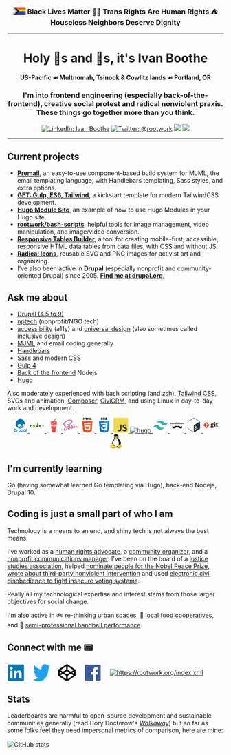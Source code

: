 <h3 align="center"><img src="https://raw.githubusercontent.com/rootwork/rootwork/main/images/Quasar-Pride-Progress.svg" height="18" width="auto" align="texttop" alt="Progress Pride flag by Daniel Quasar" /> Black Lives Matter ✊🏽 Trans Rights Are Human Rights ⛺ Houseless Neighbors Deserve Dignity</h2>

---

<h1 align="center">Holy 🦎s and 🦄s, it's Ivan Boothe</h1>
<div align="center">
  <strong>
    US-Pacific ☙ Multnomah, Tsinook & Cowlitz lands ☙ Portland, OR</strong
  >
</div>
<h3 align="center">
  <strong
    >I'm into frontend engineering (especially back-of-the-frontend), creative
    social protest and radical nonviolent praxis. These things go together more
    than you think.</strong
  >
</h3>

<p align="center">
  <a href="https://www.linkedin.com/in/ivanboothe"
    ><img
      src="https://img.shields.io/badge/LinkedIn-blue?style=for-the-badge&logo=linkedin&logoColor=white"
      alt="LinkedIn: Ivan Boothe"
  /></a>
  <a href="https://twitter.com/rootwork"
    ><img
      src="https://img.shields.io/twitter/follow/rootwork?logo=twitter&style=for-the-badge"
      alt="Twitter: @rootwork"
  /></a>
  <a href="https://gitlab.com/rootwork"
    ><img
      src="https://img.shields.io/static/v1?style=for-the-badge&label=GitLab&message=rootwork&color=orange"
  /></a>
  <a href="https://www.drupal.org/u/rootwork"
    ><img
      src="https://img.shields.io/static/v1?style=for-the-badge&label=Drupal&message=rootwork&color=blue"
  /></a>
</p>

---

## Current projects

- **[Premail](https://premail.dev)**, an easy-to-use component-based build
  system for MJML, the email templating language, with Handlebars templating,
  Sass styles, and extra options.
- **[GET: Gulp, ES6, Tailwind](https://github.com/rootwork/GET)**, a kickstart
  template for modern TailwindCSS development.
- **[Hugo Module Site](https://github.com/rootwork/hugo-module-site)**, an
  example of how to use Hugo Modules in your Hugo site.
- **[rootwork/bash-scripts](https://github.com/rootwork/bash-scripts)**, helpful
  tools for image management, video manipulation, and image/video conversion.
- **[Responsive Tables Builder](https://github.com/rootwork/responsive-tables-builder)**,
  a tool for creating mobile-first, accessible, responsive HTML data tables from
  data files, with CSS and without JS.
- **[Radical Icons](https://gitlab.com/radicons/radicons)**, reusable SVG and
  PNG images for activist art and organizing.
- I've also been active in **Drupal** (especially nonprofit and
  community-oriented Drupal) since 2005.
  **[Find me at drupal.org.](https://www.drupal.org/u/rootwork)**

## Ask me about

- [Drupal (4.5 to 9)](https://www.drupal.org/)
- [nptech](https://www.nten.org/) (nonprofit/NGO tech)
- [accessibility](https://www.a11yproject.com/) (a11y) and
  [universal design](https://universaldesign.ie/What-is-Universal-Design/The-7-Principles/)
  (also sometimes called inclusive design)
- [MJML](https://mjml.io/) and email coding generally
- [Handlebars](https://handlebarsjs.com/)
- [Sass](https://sass-lang.com/) and modern CSS
- [Gulp 4](https://gulpjs.com/)
- [Back of the frontend](https://css-tricks.com/front-of-the-front-back-of-the-front/)
  Nodejs
- [Hugo](https://gohugo.io/)

Also moderately experienced with bash scripting (and
[zsh](https://www.zsh.org/)), [Tailwind CSS](https://tailwindcss.com/), SVGs and
animation, [Composer](https://getcomposer.org/),
[CiviCRM](https://civicrm.org/), and using Linux in day-to-day work and
development.

<p align="center">
  <a href="https://www.drupal.org/" rel="noreferrer">
    <img
      src="https://raw.githubusercontent.com/devicons/devicon/master/icons/drupal/drupal-plain-wordmark.svg"
      alt="Drupal"
      width="35"
      height="35"
    />
  </a>
  <a href="https://nodejs.org" rel="noreferrer">
    <img
      src="https://raw.githubusercontent.com/devicons/devicon/master/icons/nodejs/nodejs-original-wordmark.svg"
      alt="nodejs"
      width="35"
      height="35"
    />
  </a>
  <a href="https://gulpjs.com" rel="noreferrer">
    <img
      src="https://raw.githubusercontent.com/devicons/devicon/master/icons/gulp/gulp-plain.svg"
      alt="gulp"
      width="35"
      height="35"
    />
  </a>
  <a href="https://sass-lang.com" rel="noreferrer">
    <img
      src="https://raw.githubusercontent.com/devicons/devicon/master/icons/sass/sass-original.svg"
      alt="sass"
      width="35"
      height="35"
    />
  </a>
  <a href="https://html.spec.whatwg.org/multipage/" rel="noreferrer">
    <img
      src="https://raw.githubusercontent.com/devicons/devicon/master/icons/html5/html5-original-wordmark.svg"
      alt="html5"
      width="35"
      height="35"
    />
  </a>
  <a href="https://www.w3.org/Style/CSS/" rel="noreferrer">
    <img
      src="https://raw.githubusercontent.com/devicons/devicon/master/icons/css3/css3-original-wordmark.svg"
      alt="css3"
      width="35"
      height="35"
    />
  </a>
  <a
    href="https://developer.mozilla.org/en-US/docs/Web/JavaScript"
    rel="noreferrer"
  >
    <img
      src="https://raw.githubusercontent.com/devicons/devicon/master/icons/javascript/javascript-original.svg"
      alt="javascript"
      width="35"
      height="35"
    />
  </a>
  <a href="https://gohugo.io/" rel="noreferrer">
    <img
      src="https://api.iconify.design/logos-hugo.svg"
      alt="hugo"
      width="35"
      height="35"
    />
  </a>
  <a href="https://tailwindcss.com/" rel="noreferrer">
    <img
      src="https://raw.githubusercontent.com/devicons/devicon/master/icons/tailwindcss/tailwindcss-plain.svg"
      alt="tailwind"
      width="35"
      height="35"
    />
  </a>
  <a href="https://handlebarsjs.com/" rel="noreferrer">
    <img
      src="https://raw.githubusercontent.com/devicons/devicon/master/icons/handlebars/handlebars-original-wordmark.svg"
      alt="bash"
      width="35"
      height="35"
    />
  </a>
  <a href="https://www.gnu.org/software/bash/" rel="noreferrer">
    <img
      src="https://raw.githubusercontent.com/devicons/devicon/master/icons/bash/bash-original.svg"
      alt="bash"
      width="35"
      height="35"
    />
  </a>
  <a href="https://git-scm.com/" rel="noreferrer">
    <img
      src="https://raw.githubusercontent.com/devicons/devicon/master/icons/git/git-original-wordmark.svg"
      alt="git"
      width="35"
      height="35"
    />
  </a>
  <a href="https://www.linux.org/" rel="noreferrer">
    <img
      src="https://raw.githubusercontent.com/devicons/devicon/master/icons/linux/linux-original.svg"
      alt="linux"
      width="35"
      height="35"
    />
  </a>
</p>

## I'm currently learning

Go (having somewhat learned Go templating via Hugo), back-end Nodejs, Drupal 10.

## Coding is just a small part of who I am

Technology is a means to an end, and shiny tech is not always the best means.

I've worked as a
[human rights advocate](https://web.archive.org/web/20080131080116/http://www.genocideintervention.net/),
a
[community organizer](https://web.archive.org/web/20111226083543/http://www.casinofreephilly.org:80/),
and a [nonprofit communications manager](https://forusa.org/). I've been on the
board of a [justice studies association](https://www.peacejusticestudies.org/),
helped
[nominate people for the Nobel Peace Prize](https://www.afsc.org/content/afsc-and-nobel-peace-prize),
[wrote about third-party nonviolent intervention](https://works.swarthmore.edu/fac-soc-anth/29/)
and used
[electronic civil disobedience to fight insecure voting systems](https://web.archive.org/web/20050204141450/https://www.why-war.com/features/2003/11/diebold_analyzed.html).

Really all my technological expertise and interest stems from those larger
objectives for social change.

I'm also active in 🚲 [re-thinking urban spaces](https://www.streetsblog.org/),
🥕 [local food cooperatives](https://www.peoples.coop/), and 🔔
[semi-professional handbell performance](https://www.bellsofthecascades.org/about).

## Connect with me 📟

<p align="left">
  <a href="https://linkedin.com/in/ivanboothe"
    ><img
      align="center"
      src="https://raw.githubusercontent.com/devicons/devicon/master/icons/linkedin/linkedin-original.svg"
      alt="ivanboothe"
      height="40"
      width="40"
  /></a> &nbsp; &nbsp;
  <a href="https://twitter.com/rootwork"
    ><img
      align="center"
      src="https://raw.githubusercontent.com/devicons/devicon/master/icons/twitter/twitter-original.svg"
      alt="rootwork"
      height="40"
      width="40"
  /></a> &nbsp; &nbsp;
  <a href="https://codepen.io/rootwork"
    ><img
      align="center"
      src="https://raw.githubusercontent.com/devicons/devicon/master/icons/codepen/codepen-plain.svg"
      alt="rootwork"
      height="40"
      width="40"
  /></a> &nbsp; &nbsp;
  <a href="https://facebook.com/rootwork"
    ><img
      align="center"
      src="https://raw.githubusercontent.com/devicons/devicon/master/icons/facebook/facebook-original.svg"
      alt="rootwork"
      height="40"
      width="40"
  /></a> &nbsp; &nbsp;
  <a href="https://rootwork.org/index.xml"
    ><img
      align="center"
      src="https://raw.githubusercontent.com/rahuldkjain/github-profile-readme-generator/master/src/images/icons/Social/rss.svg"
      alt="https://rootwork.org/index.xml"
      height="40"
      width="40"
  /></a>
</p>

## Stats

Leaderboards are harmful to open-source development and sustainable communities
generally (read Cory Doctorow's
[_Walkaway_](https://www.worldcat.org/title/walkaway-a-novel/oclc/1159178249&referer=brief_results))
but so far as some folks feel they need impersonal metrics of comparison, here
are mine:

<p>
  <img
    align="center"
    src="https://github-readme-stats.vercel.app/api?username=rootwork&custom_title=This+means+nothing:+Ivan+Boothe+%40rootwork+on+GitHub&show_icons=true&locale=en&count_private=true&theme=radical&title_color=eeeeee&text_color=eeeeee&icon_color=eeeeee&hide_border=true&border_radius=25&bg_color=30,312E81,881337,1E3A8A"
    alt="GitHub stats"
  />
</p>
